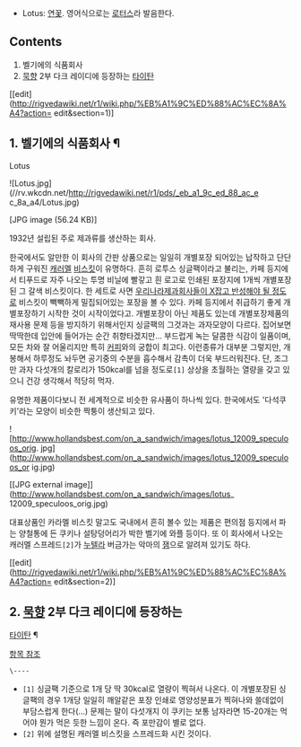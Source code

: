   * Lotus: [연꽃](%EC%97%B0%EA%BD%83.md). 영어식으로는 [로터스](%EB%A1%9C%ED%84%B0%EC%8A%A4.md)라 발음한다.  

## Contents

    

1. 벨기에의 식품회사 
2. [묵향](%EB%AC%B5%ED%96%A5.md) 2부 다크 레이디에 등장하는 [타이탄](%ED%83%80%EC%9D%B4%ED%83%84%28%EB%AC%B5%ED%96%A5%29.md)

[[edit](http://rigvedawiki.net/r1/wiki.php/%EB%A1%9C%ED%88%AC%EC%8A%A4?action=
edit&section=1)]

## 1. 벨기에의 식품회사 ¶

Lotus  

![Lotus.jpg](//rv.wkcdn.net/http://rigvedawiki.net/r1/pds/_eb_a1_9c_ed_88_ac_e
c_8a_a4/Lotus.jpg)

[JPG image (56.24 KB)]

  
1932년 설립된 주로 제과류를 생산하는 회사.

  

한국에서도 알만한 이 회사의 간판 상품으로는 일일히 개별포장 되어있는 납작하고 단단하게 구워진
[캐러멜](%EC%BA%90%EB%9F%AC%EB%A9%9C.md)
[비스킷](%EB%B9%84%EC%8A%A4%ED%82%B7.md)이 유명하다. 흔히 로투스 싱글팩이라고 불리는, 카페 등지에서
티푸드로 자주 나오는 투명 비닐에 빨갛고 흰 로고로 인쇄된 포장지에 1개씩 개별포장 된 그 갈색 비스킷이다. 한 세트로 사면 [우리나라제과회사들이 X잡고 반성해야 될 정도로](%EC%A7%88%EC%86%8C%EA%B3%BC%EC%9E%90.md) 비스킷이 빽빽하게
밀집되어있는 포장을 볼 수 있다. 카페 등지에서 취급하기 좋게 개별포장하기 시작한 것이 시작이었다고. 개별포장이 아닌 제품도 있는데
개별포장제품의 재사용 문제 등을 방지하기 위해서인지 싱글팩의 그것과는 과자모양이 다르다. 집어보면 딱딱한데 입안에 들어가는 순간
취향타겠지만... 부드럽게 녹는 달콤한 식감이 일품이며, 모든 차와 잘 어울리지만 특히
[커피](%EC%BB%A4%ED%94%BC.md)와의 궁합이 최고다. 이런종류가 대부분 그렇지만, 개봉해서 하루정도 놔두면 공기중의
수분을 흡수해서 감촉이 더욱 부드러워진다. 단, 조그만 과자 다섯개의 칼로리가 150kcal를 넘을 정도로`[1]` 상상을 초월하는 열량을
갖고 있으니 건강 생각해서 적당히 먹자.

  

유명한 제품이다보니 전 세계적으로 비슷한 유사품이 하나씩 있다. 한국에서도 '다석쿠키'라는 모양이 비슷한 짝퉁이 생산되고 있다.

  

![http://www.hollandsbest.com/on_a_sandwich/images/lotus_12009_speculoos_orig.
jpg](http://www.hollandsbest.com/on_a_sandwich/images/lotus_12009_speculoos_or
ig.jpg)

[[JPG external image]](http://www.hollandsbest.com/on_a_sandwich/images/lotus_
12009_speculoos_orig.jpg)

  
대표상품인 카라멜 비스킷 말고도 국내에서 흔히 볼수 있는 제품은 편의점 등지에서 파는 양철통에 든 쿠키나 설탕덩어리가 박한 벨기에 와플
등이다. 또 이 회사에서 나오는 캐러멜 스프레드`[2]`가 [누텔라](%EB%88%84%ED%85%94%EB%9D%BC.md) 버금가는
악마의 [잼](%EC%9E%BC.md)으로 알려져 있기도 하다.

  

[[edit](http://rigvedawiki.net/r1/wiki.php/%EB%A1%9C%ED%88%AC%EC%8A%A4?action=
edit&section=2)]

## 2. [묵향](%EB%AC%B5%ED%96%A5.md) 2부 다크 레이디에 등장하는
[타이탄](%ED%83%80%EC%9D%B4%ED%83%84%28%EB%AC%B5%ED%96%A5%29.md) ¶

  

[항목 참조](%ED%83%80%EC%9D%B4%ED%83%84%28%EB%AC%B5%ED%96%A5%29.md)

`\----`

  * `[1]` 싱글팩 기준으로 1개 당 딱 30kcal로 열량이 찍혀서 나온다. 이 개별포장된 싱글팩의 경우 1개당 일일히 깨알같은 포장 인쇄로 영양성분표가 찍혀나와 쓸데없이 부담스럽게 한다(...) 문제는 말이 다섯개지 이 쿠키는 보통 남자라면 15-20개는 먹어야 뭔가 먹은 듯한 느낌이 온다. 즉 포만감이 별로 없다.
  * `[2]` 위에 설명된 캐러멜 비스킷을 스프레드화 시킨 것이다.


